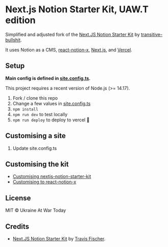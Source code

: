 # Next.js Notion Starter Kit, UAW.T edition

Simplified and adjusted fork of the [Next.JS Notion Starter Kit](https://github.com/transitive-bullshit/nextjs-notion-starter-kit) by [transitive-bullshit](https://transitivebullsh.it/).

It uses Notion as a CMS, [react-notion-x](https://github.com/NotionX/react-notion-x), [Next.js](https://nextjs.org/), and [Vercel](https://vercel.com).

## Setup

**Main config is defined in [site.config.ts](./site.config.ts).**

This project requires a recent version of Node.js (>= 14.17).

1. Fork / clone this repo
2. Change a few values in [site.config.ts](./site.config.ts)
3. `npm install`
4. `npm run dev` to test locally
5. `npm run deploy` to deploy to vercel 💪

## Customising a site

1. Update site.config.ts

## Customising the kit

* [Customising nextjs-notion-starter-kit](https://github.com/transitive-bullshit/nextjs-notion-starter-kit/blob/main/contributing.md)
* [Customising to react-notion-x](https://github.com/NotionX/react-notion-x/blob/master/contributing.md)

## License

MIT © Ukraine At War Today

## Credits

* [Next.JS Notion Starter Kit](https://github.com/transitive-bullshit/nextjs-notion-starter-kit) by [Travis Fischer](https://transitivebullsh.it/).